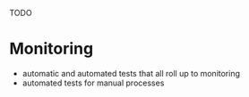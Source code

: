 
TODO

# Monitoring

  - automatic and automated tests that all roll up to monitoring
  - automated tests for manual processes
  
